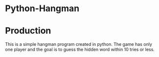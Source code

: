 # Python-Hangman
# Production
This is a simple hangman program created in python. 
The game has only one player and the goal is to guess the hidden word within 10 tries or less.

